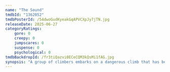 ```yaml
---
name: "The Sound"
tmdbId: "1362052"
tmdbPosterId: /54dwoGudKyeakGqAPVCXpJy7jTN.jpg
releaseDate: 2025-06-27
categoryRatings:
    gore: 0
    creepy: 0
    jumpscares: 0
    suspense: 0
    psychological: 0
tmdbBackdropId: /fr3tiQazvi0ECeCQM3kQsMi1fAG.jpg
synopsis: "A group of climbers embarks on a dangerous climb that has been off-limits for years. What initially begins as an audacious expedition transforms into a battle for survival against a force that toys with them."
---
```

